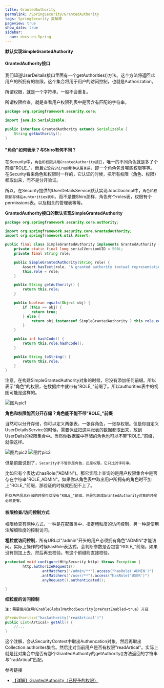 ```yaml
---
title: GrantedAuthority
permalink: /SpringSecurity/GrantedAuthority
tags: SpringSecurity 类解释
pageview: true
show_date: true
sidebar:
  nav: docs-en-Spring
---
```

**默认实现SimpleGrantedAuthority**
#### GrantedAuthority接口
我们知道UserDeitails接口里面有一个getAuthorities()方法。这个方法将返回此用户的所拥有的权限。这个集合将用于用户的访问控制，也就是Authorization。

所谓权限，就是一个字符串。一般不会重复。

所谓权限检查，就是查看用户权限列表中是否含有匹配的字符串。

```java
package org.springframework.security.core;

import java.io.Serializable;

public interface GrantedAuthority extends Serializable {
    String getAuthority();
}
```
#### "角色"如何表示？与Shiro有何不同？

在Security中，`角色和权限共用GrantedAuthority接口`，唯一的不同角色就是多了个前缀"ROLE_"，而且`它没有Shiro的那种从属关系`，即一个角色包含哪些权限等等。在Security看来角色和权限时一样的，它认证的时候，把所有权限（角色、权限）都取出来，而不是分开验证。

所以，在Security提供的UserDetailsService默认实现JdbcDaoImpl中，`角色和权限都存储在auhtorities表中`。而不是像Shiro那样，角色有个roles表，权限有个permissions表。以及相关的管理表等等。

**GrantedAuthority接口的默认实现SimpleGrantedAuthority**


```java
package org.springframework.security.core.authority;

import org.springframework.security.core.GrantedAuthority;
import org.springframework.util.Assert;

public final class SimpleGrantedAuthority implements GrantedAuthority {
    private static final long serialVersionUID = 500L;
    private final String role;

    public SimpleGrantedAuthority(String role) {
        Assert.hasText(role, "A granted authority textual representation is required");
        this.role = role;
    }

    public String getAuthority() {
        return this.role;
    }

    public boolean equals(Object obj) {
        if (this == obj) {
            return true;
        } else {
            return obj instanceof SimpleGrantedAuthority ? this.role.equals(((SimpleGrantedAuthority)obj).role) : false;
        }
    }

    public int hashCode() {
        return this.role.hashCode();
    }

    public String toString() {
        return this.role;
    }
}
```
注意，在构建SimpleGrantedAuthority对象的时候，它没有添加任何前缀。所以表示"角色"的权限，在数据库中就带有"ROLE_"前缀了。所以authorities表中的视图可能是这样的。

![图片pic1]({{"/assets/images/SpringSecurity/1313132-20190119134521755-1100857786.png"}})


**角色和权限能否分开存储？角色能不能不带"ROLE_"前缀**

当然可以分开存储，你可以定义两张表，一张存角色，一张存权限。但是你自定义UserDetailsService的时候，需要保证把这两张表的数据都取出来，放到UserDails的权限集合中。当然你数据库中存储的角色也可以不带"ROLE_"前缀，就像这样。

![图片pic2]({{"/assets/images/SpringSecurity/1313132-20190119133239244-1352677896.png"}})
![图片pic3]({{"/assets/images/SpringSecurity/1313132-20190119133256601-1567591650.png"}})


但是前面说到了，`Security才不管你是角色，还是权限。它只比对字符串。`

比如它有个表达式hasRole("ADMIN")。那它实际上查询的是用户权限集合中是否存在字符串"ROLE_ADMIN"。如果你从角色表中取出用户所拥有的角色时不加上"ROLE_"前缀，那验证的时候就匹配不上了。

`所以角色信息存储的时候可以没有"ROLE_"前缀，但是包装成GrantedAuthority对象的时候必须要有。`

#### 权限检查/访问控制方式

权限检查有两种方式，一种是在配置类中，指定粗粒度的访问控制，另一种是使用注解细粒度的控制访问。

**粗粒度访问控制**，所有URL以"/admin"开头的用户必须拥有角色"ADMIN"才能访问。实际上操作的时候hasRole表达式，会判断参数是否包含"ROLE_"前缀，如果没有则加上去，然后再去校验。有这个前缀则直接校验。

```java
protected void configure(HttpSecurity http) throws Exception {
        http.authorizeRequests()
                .antMatchers("/admin/**").access("hasRole('ADMIN')")
                .antMatchers("/user/**").access("hasRole('USER')")
                .anyRequest().authenticated();

}
```
**细粒度的访问控制**

 `注：需要使用注解@EnableGlobalMethodSecurity(prePostEnabled=true) 开启`
```java
@PreAuthoritze("hasAuthority('readArtical')")
public List<Artical> getAll() {
    //...
}
```
这个注解，会从SecurityContext中取出Authencation对象，然后再取出Collection<GrantedAuthority> authorites集合。然后比对当前用户是否有权限"readArtical"。实际上就是比对集合中是否有那个GrantedAuthority的getAuthority()方法返回的字符串与"radArtical"匹配。


参考链接
- [【详解】GrantedAuthority（已授予的权限）](https://www.cnblogs.com/longfurcat/p/9417422.html)
